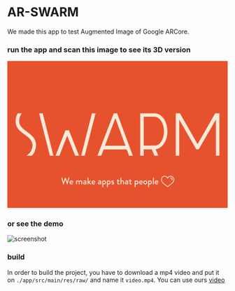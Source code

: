 # AR-SWARM

We made this app to test Augmented Image of Google ARCore. 

### run the app and scan this image to see its 3D version
![logo](/app/models/images/swarm.png)

### or see the demo
![screenshot](https://s3.amazonaws.com/swarm-dev/ar-swarm-demo.gif)

### build
In order to build the project, you have to download a mp4 video and put it on `./app/src/main/res/raw/` and name it `video.mp4`.
You can use ours [video](https://s3.amazonaws.com/swarm-website-uploads/SWARM+MAIN+VIDEO.mp4)